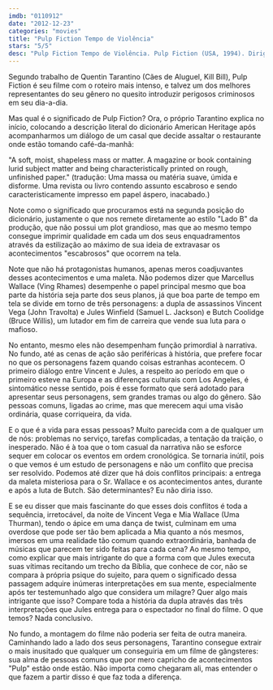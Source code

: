 ```yaml
---
imdb: "0110912"
date: "2012-12-23"
categories: "movies"
title: "Pulp Fiction Tempo de Violência"
stars: "5/5"
desc: "Pulp Fiction Tempo de Violência. Pulp Fiction (USA, 1994). Dirigido por Quentin Tarantino. Escrito por Quentin Tarantino, Roger Avary, Quentin Tarantino. Com Tim Roth, Amanda Plummer, Laura Lovelace, John Travolta, Samuel L. Jackson, Phil LaMarr, Frank Whaley, Burr Steers, Bruce Willis."
---
```

Segundo trabalho de Quentin Tarantino (Cães de Aluguel, Kill Bill), Pulp Fiction é seu filme com o roteiro mais intenso, e talvez um dos melhores representantes do seu gênero no quesito introduzir perigosos criminosos em seu dia-a-dia.

Mas qual é o significado de Pulp Fiction? Ora, o próprio Tarantino explica no início, colocando a descrição literal do dicionário American Heritage após acompanharmos um diálogo de um casal que decide assaltar o restaurante onde estão tomando café-da-manhã:

"A soft, moist, shapeless mass or matter. A magazine or book containing lurid subject matter and being characteristically printed on rough, unfinished paper." (tradução: Uma massa ou matéria suave, úmida e disforme. Uma revista ou livro contendo assunto escabroso e sendo caracteristicamente impresso em papel áspero, inacabado.)

Note como o significado que procuramos está na segunda posição do dicionário, justamente o que nos remete diretamente ao estilo "Lado B" da produção, que não possui um plot grandioso, mas que ao mesmo tempo consegue imprimir qualidade em cada um dos seus enquadramentos através da estilização ao máximo de sua ideia de extravasar os acontecimentos "escabrosos" que ocorrem na tela.

Note que não há protagonistas humanos, apenas meros coadjuvantes desses acontecimentos e uma maleta. Não podemos dizer que Marcellus Wallace (Ving Rhames) desempenhe o papel principal mesmo que boa parte da história seja parte dos seus planos, já que boa parte de tempo em tela se divide em torno de três personagens: a dupla de assassinos Vincent Vega (John Travolta) e Jules Winfield (Samuel L. Jackson) e Butch Coolidge (Bruce Willis), um lutador em fim de carreira que vende sua luta para o mafioso.

No entanto, mesmo eles não desempenham função primordial à narrativa. No fundo, até as cenas de ação são periféricas à história, que prefere focar no que os personagens fazem quando coisas estranhas acontecem. O primeiro diálogo entre Vincent e Jules, a respeito ao período em que o primeiro esteve na Europa e as diferenças culturais com Los Angeles, é sintomático nesse sentido, pois é esse formato que será adotado para apresentar seus personagens, sem grandes tramas ou algo do gênero. São pessoas comuns, ligadas ao crime, mas que merecem aqui uma visão ordinária, quase corriqueira, da vida.

E o que é a vida para essas pessoas? Muito parecida com a de qualquer um de nós: problemas no serviço, tarefas complicadas, a tentação da traição, o inesperado. Não é à toa que o tom casual da narrativa não se esforce sequer em colocar os eventos em ordem cronológica. Se tornaria inútil, pois o que vemos é um estudo de personagens e não um conflito que precisa ser resolvido. Podemos até dizer que há dois conflitos principais: a entrega da maleta misteriosa para o Sr. Wallace e os acontecimentos antes, durante e após a luta de Butch. São determinantes? Eu não diria isso.

E se eu disser que mais fascinante do que esses dois conflitos é toda a sequência, irretocável, da noite de Vincent Vega e Mia Wallace (Uma Thurman), tendo o ápice em uma dança de twist, culminam em uma overdose que pode ser tão bem aplicada a Mia quanto a nós mesmos, imersos em uma realidade tão comum quando extraordinária, banhada de músicas que parecem ter sido feitas para cada cena? Ao mesmo tempo, como explicar que mais intrigante do que a forma com que Jules executa suas vítimas recitando um trecho da Bíblia, que conhece de cor, não se compara à própria psique do sujeito, para quem o significado dessa passagem adquire inúmeras interpretações em sua mente, especialmente após ter testemunhado algo que considera um milagre? Quer algo mais intrigante que isso? Compare toda a história da dupla através das três interpretações que Jules entrega para o espectador no final do filme. O que temos? Nada conclusivo.

No fundo, a montagem do filme não poderia ser feita de outra maneira. Caminhando lado a lado dos seus personagens, Tarantino consegue extrair o mais inusitado que qualquer um conseguiria em um filme de gângsteres: sua alma de pessoas comuns que por mero capricho de acontecimentos "Pulp" estão onde estão. Não importa como chegaram ali, mas entender o que fazem a partir disso é que faz toda a diferença.

